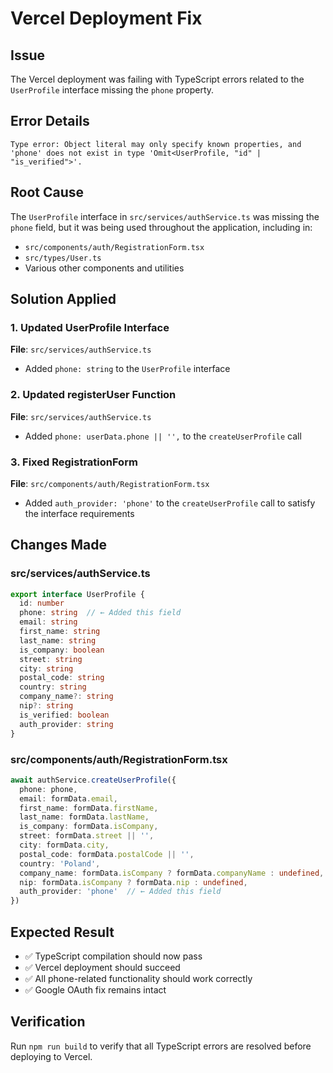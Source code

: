 # Vercel Deployment Fix

## Issue
The Vercel deployment was failing with TypeScript errors related to the `UserProfile` interface missing the `phone` property.

## Error Details
```
Type error: Object literal may only specify known properties, and 'phone' does not exist in type 'Omit<UserProfile, "id" | "is_verified">'.
```

## Root Cause
The `UserProfile` interface in `src/services/authService.ts` was missing the `phone` field, but it was being used throughout the application, including in:
- `src/components/auth/RegistrationForm.tsx`
- `src/types/User.ts`
- Various other components and utilities

## Solution Applied

### 1. Updated UserProfile Interface
**File**: `src/services/authService.ts`
- Added `phone: string` to the `UserProfile` interface

### 2. Updated registerUser Function
**File**: `src/services/authService.ts`
- Added `phone: userData.phone || '',` to the `createUserProfile` call

### 3. Fixed RegistrationForm
**File**: `src/components/auth/RegistrationForm.tsx`
- Added `auth_provider: 'phone'` to the `createUserProfile` call to satisfy the interface requirements

## Changes Made

### src/services/authService.ts
```typescript
export interface UserProfile {
  id: number
  phone: string  // ← Added this field
  email: string
  first_name: string
  last_name: string
  is_company: boolean
  street: string
  city: string
  postal_code: string
  country: string
  company_name?: string
  nip?: string
  is_verified: boolean
  auth_provider: string
}
```

### src/components/auth/RegistrationForm.tsx
```typescript
await authService.createUserProfile({
  phone: phone,
  email: formData.email,
  first_name: formData.firstName,
  last_name: formData.lastName,
  is_company: formData.isCompany,
  street: formData.street || '',
  city: formData.city,
  postal_code: formData.postalCode || '',
  country: 'Poland',
  company_name: formData.isCompany ? formData.companyName : undefined,
  nip: formData.isCompany ? formData.nip : undefined,
  auth_provider: 'phone'  // ← Added this field
})
```

## Expected Result
- ✅ TypeScript compilation should now pass
- ✅ Vercel deployment should succeed
- ✅ All phone-related functionality should work correctly
- ✅ Google OAuth fix remains intact

## Verification
Run `npm run build` to verify that all TypeScript errors are resolved before deploying to Vercel.